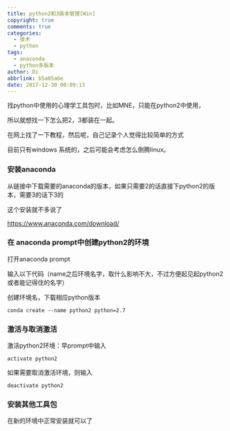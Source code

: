 ```yaml
---
title: python2和3版本管理[Win]
copyright: true
comments: true
categories:
  - 技术
  - python
tags:
  - anaconda
  - python多版本
author: Di
abbrlink: b5a05a6e
date: 2017-12-30 00:09:13
---
```

找python中使用的心理学工具包时，比如MNE，只能在python2中使用，

所以就想找一下怎么把2，3都装在一起。

在网上找了一下教程，然后呢，自己记录个人觉得比较简单的方式

目前只有windows 系统的，之后可能会考虑怎么倒腾linux。
<!-- more -->

### 安装anaconda

从链接中下载需要的anaconda的版本，如果只需要2的话直接下python2的版本，需要3的话下3的

这个安装就不多说了

https://www.anaconda.com/download/

### 在 anaconda prompt中创建python2的环境

打开anaconda prompt

输入以下代码（name之后环境名字，取什么影响不大，不过方便起见起python2或者能记得住的名字）

创建环境名，下载相应python版本

``` 
conda create --name python2 python=2.7
```

### 激活与取消激活

激活python2环境：早prompt中输入

``` 
activate python2
```

如果需要取消激活环境，则输入

``` 
deactivate python2
```

### 安装其他工具包

在新的环境中正常安装就可以了


